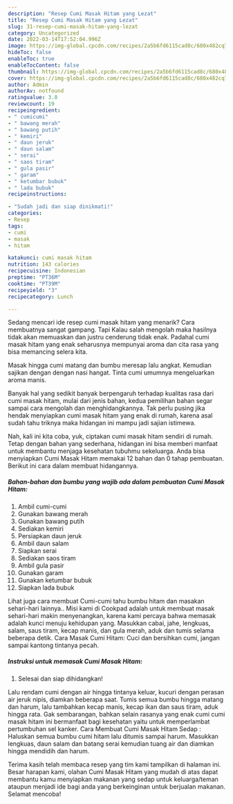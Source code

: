 ```yaml
---
description: "Resep Cumi Masak Hitam yang Lezat"
title: "Resep Cumi Masak Hitam yang Lezat"
slug: 31-resep-cumi-masak-hitam-yang-lezat
category: Uncategorized
date: 2022-03-14T17:52:04.996Z
image: https://img-global.cpcdn.com/recipes/2a5b6fd6115cad8c/680x482cq70/cumi-masak-hitam-foto-resep-utama.jpg
hideToc: false
enableToc: true
enableTocContent: false
thumbnail: https://img-global.cpcdn.com/recipes/2a5b6fd6115cad8c/680x482cq70/cumi-masak-hitam-foto-resep-utama.jpg
cover: https://img-global.cpcdn.com/recipes/2a5b6fd6115cad8c/680x482cq70/cumi-masak-hitam-foto-resep-utama.jpg
author: Admin
authorAv: notfound
ratingvalue: 3.8
reviewcount: 19
recipeingredient:
- " cumicumi"
- " bawang merah"
- " bawang putih"
- " kemiri"
- " daun jeruk"
- " daun salam"
- " serai"
- " saos tiram"
- " gula pasir"
- " garam"
- " ketumbar bubuk"
- " lada bubuk"
recipeinstructions:

- "Sudah jadi dan siap dinikmati!"
categories:
- Resep
tags:
- cumi
- masak
- hitam

katakunci: cumi masak hitam 
nutrition: 143 calories
recipecuisine: Indonesian
preptime: "PT36M"
cooktime: "PT39M"
recipeyield: "3"
recipecategory: Lunch

---
```



Sedang mencari ide resep cumi masak hitam yang menarik? Cara membuatnya sangat gampang. Tapi Kalau salah mengolah maka hasilnya tidak akan memuaskan dan justru cenderung tidak enak. Padahal cumi masak hitam yang enak seharusnya mempunyai aroma dan cita rasa yang bisa memancing selera kita.


Masak hingga cumi matang dan bumbu meresap lalu angkat. Kemudian sajikan dengan dengan nasi hangat. Tinta cumi umumnya mengeluarkan aroma manis.

Banyak hal yang sedikit banyak berpengaruh terhadap kualitas rasa dari cumi masak hitam, mulai dari jenis bahan, kedua pemilihan bahan segar sampai cara mengolah dan menghidangkannya. Tak perlu pusing jika hendak menyiapkan cumi masak hitam yang enak di rumah, karena asal sudah tahu triknya maka hidangan ini mampu jadi sajian istimewa.


Nah, kali ini kita coba, yuk, ciptakan cumi masak hitam sendiri di rumah. Tetap dengan bahan yang sederhana, hidangan ini bisa memberi manfaat untuk membantu menjaga kesehatan tubuhmu sekeluarga. Anda bisa menyiapkan Cumi Masak Hitam memakai 12 bahan dan 0 tahap pembuatan. Berikut ini cara dalam membuat hidangannya.

<!--inarticleads1-->

##### Bahan-bahan dan bumbu yang wajib ada dalam pembuatan Cumi Masak Hitam:

1. Ambil  cumi-cumi
1. Gunakan  bawang merah
1. Gunakan  bawang putih
1. Sediakan  kemiri
1. Persiapkan  daun jeruk
1. Ambil  daun salam
1. Siapkan  serai
1. Sediakan  saos tiram
1. Ambil  gula pasir
1. Gunakan  garam
1. Gunakan  ketumbar bubuk
1. Siapkan  lada bubuk


Lihat juga cara membuat Cumi-cumi tahu bumbu hitam dan masakan sehari-hari lainnya.. Misi kami di Cookpad adalah untuk membuat masak sehari-hari makin menyenangkan, karena kami percaya bahwa memasak adalah kunci menuju kehidupan yang. Masukkan cabai, jahe, lengkuas, salam, saus tiram, kecap manis, dan gula merah, aduk dan tumis selama beberapa detik. Cara Masak Cumi Hitam: Cuci dan bersihkan cumi, jangan sampai kantong tintanya pecah. 

<!--inarticleads2-->

##### Instruksi untuk memasak Cumi Masak Hitam:


1. Selesai dan siap dihidangkan!

Lalu rendam cumi dengan air hingga tintanya keluar, kucuri dengan perasan air jeruk nipis, diamkan beberapa saat. Tumis semua bumbu hingga matang dan harum, lalu tambahkan kecap manis, kecap ikan dan saus tiram, aduk hingga rata. Gak sembarangan, bahkan selain rasanya yang enak cumi cumi masak hitam ini bermanfaat bagi kesehatan yaitu untuk memperlambat pertumbuhan sel kanker. Cara Membuat Cumi Masak Hitam Sedap : Haluskan semua bumbu cumi hitam lalu ditumis sampai harum. Masukkan lengkuas, daun salam dan batang serai kemudian tuang air dan diamkan hingga mendidih dan harum. 

Terima kasih telah membaca resep yang tim kami tampilkan di halaman ini. Besar harapan kami, olahan Cumi Masak Hitam yang mudah di atas dapat membantu kamu menyiapkan makanan yang sedap untuk keluarga/teman ataupun menjadi ide bagi anda yang berkeinginan untuk berjualan makanan. Selamat mencoba!
